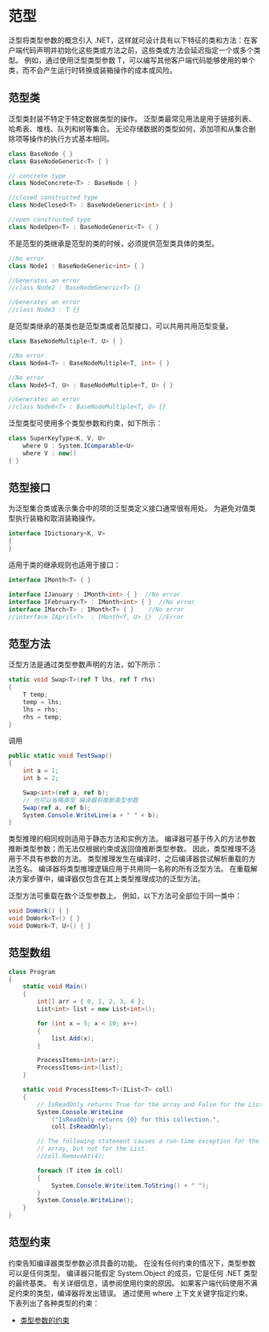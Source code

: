 # 范型

泛型将类型参数的概念引入 .NET，这样就可设计具有以下特征的类和方法：在客户端代码声明并初始化这些类或方法之前，这些类或方法会延迟指定一个或多个类型。 例如，通过使用泛型类型参数 T，可以编写其他客户端代码能够使用的单个类，而不会产生运行时转换或装箱操作的成本或风险。

## 范型类

泛型类封装不特定于特定数据类型的操作。 泛型类最常见用法是用于链接列表、哈希表、堆栈、队列和树等集合。 无论存储数据的类型如何，添加项和从集合删除项等操作的执行方式基本相同。

```csharp
class BaseNode { }
class BaseNodeGeneric<T> { }

// concrete type
class NodeConcrete<T> : BaseNode { }

//closed constructed type
class NodeClosed<T> : BaseNodeGeneric<int> { }

//open constructed type
class NodeOpen<T> : BaseNodeGeneric<T> { }
```

不是范型的类继承是范型的类的时候，必须提供范型类具体的类型。
```csharp
//No error
class Node1 : BaseNodeGeneric<int> { }

//Generates an error
//class Node2 : BaseNodeGeneric<T> {}

//Generates an error
//class Node3 : T {}
```
是范型类继承的基类也是范型类或者范型接口，可以共用共用范型变量。

```csharp
class BaseNodeMultiple<T, U> { }

//No error
class Node4<T> : BaseNodeMultiple<T, int> { }

//No error
class Node5<T, U> : BaseNodeMultiple<T, U> { }

//Generates an error
//class Node6<T> : BaseNodeMultiple<T, U> {}
```

泛型类型可使用多个类型参数和约束，如下所示：

```csharp
class SuperKeyType<K, V, U>
    where U : System.IComparable<U>
    where V : new()
{ }
```

## 范型接口

为泛型集合类或表示集合中的项的泛型类定义接口通常很有用处。 为避免对值类型执行装箱和取消装箱操作。

```csharp
interface IDictionary<K, V>
{
}
```

适用于类的继承规则也适用于接口：

```csharp
interface IMonth<T> { }

interface IJanuary : IMonth<int> { }  //No error
interface IFebruary<T> : IMonth<int> { }  //No error
interface IMarch<T> : IMonth<T> { }    //No error
//interface IApril<T>  : IMonth<T, U> {}  //Error
```

## 范型方法

泛型方法是通过类型参数声明的方法，如下所示：

```csharp
static void Swap<T>(ref T lhs, ref T rhs)
{
    T temp;
    temp = lhs;
    lhs = rhs;
    rhs = temp;
}
```

调用
```csharp
public static void TestSwap()
{
    int a = 1;
    int b = 2;

    Swap<int>(ref a, ref b);
    // 也可以省略类型 编译器将推断类型参数
    Swap(ref a, ref b);
    System.Console.WriteLine(a + " " + b);
}
```
类型推理的相同规则适用于静态方法和实例方法。 编译器可基于传入的方法参数推断类型参数；而无法仅根据约束或返回值推断类型参数。 因此，类型推理不适用于不具有参数的方法。 类型推理发生在编译时，之后编译器尝试解析重载的方法签名。 编译器将类型推理逻辑应用于共用同一名称的所有泛型方法。 在重载解决方案步骤中，编译器仅包含在其上类型推理成功的泛型方法。

泛型方法可重载在数个泛型参数上。 例如，以下方法可全部位于同一类中：

```csharp
void DoWork() { }
void DoWork<T>() { }
void DoWork<T, U>() { }
```

## 范型数组

```csharp
class Program
{
    static void Main()
    {
        int[] arr = { 0, 1, 2, 3, 4 };
        List<int> list = new List<int>();

        for (int x = 5; x < 10; x++)
        {
            list.Add(x);
        }

        ProcessItems<int>(arr);
        ProcessItems<int>(list);
    }

    static void ProcessItems<T>(IList<T> coll)
    {
        // IsReadOnly returns True for the array and False for the List.
        System.Console.WriteLine
            ("IsReadOnly returns {0} for this collection.",
            coll.IsReadOnly);

        // The following statement causes a run-time exception for the
        // array, but not for the List.
        //coll.RemoveAt(4);

        foreach (T item in coll)
        {
            System.Console.Write(item.ToString() + " ");
        }
        System.Console.WriteLine();
    }
}
```

## 范型约束

约束告知编译器类型参数必须具备的功能。 在没有任何约束的情况下，类型参数可以是任何类型。 编译器只能假定 System.Object 的成员，它是任何 .NET 类型的最终基类。 有关详细信息，请参阅使用约束的原因。 如果客户端代码使用不满足约束的类型，编译器将发出错误。 通过使用 where 上下文关键字指定约束。 下表列出了各种类型的约束：

- [类型参数的约束](https://learn.microsoft.com/zh-cn/dotnet/csharp/programming-guide/generics/constraints-on-type-parameters)